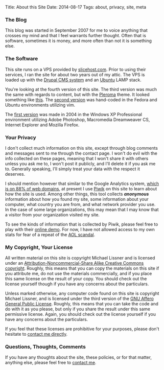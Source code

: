 Title: About this Site
Date: 2014-08-17
Tags: about, privacy, site, meta

<h3>The Blog</h3>
This blog was started in September 2007 for me to voice anything that crosses my mind and that I feel warrants further thought. Often that is software, sometimes it is money, and more often than not it is something else.

<h3>The Software</h3>
This site runs on a VPS provided by <a href="http://slicehost.com" target="_blank">slicehost.com</a>. Prior to using their services, I ran the site for about two years out of my attic. The VPS is loaded up with the <a href="http://drupal.org" target="_blank">Drupal CMS system</a> and an <a href="http://ubuntu.com" target="_blank">Ubuntu</a> LAMP stack. 

You're looking at the fourth version of this site. The third version was much the same with regards to content, but with the <a href="http://drupal.org/project/Pleroma" target="_blank">Pleroma</a> theme. It looked something like <a href="http://michaeljaylissner.com/archive/oldsitev3/Site%20v3.png"> this</a>.  The <a href="http://michaeljaylissner.com/archive/oldsite/index.htm">second version</a> was hand-coded in the Fedora and Ubuntu environments utilizing vim.

The <a href="/archive/oldsite/archive/assets/homepage.gif">first version</a> was made in 2004 in the Windows XP Professional environment utilizing Adobe Photoshop, Macromedia Dreamweaver CS, Internet Explorer and Mozilla Firefox.

<h3 id="privacy">Your Privacy</h3>
I don't collect much information on this site, except through blog comments and messages sent to me through the contact page. I won't do evil with the info collected on these pages, meaning that I won't share it with others unless you ask me to, I won't post it publicly, and I'll delete it if you ask me to. Generally speaking, I'll simply treat your data with the respect it deserves.

I should mention however that similar to the Google Analytics system, <a href="http://knowprivacy.org/">which is on 88% of web domains</a>, at present I use <a href="http://piwik.com" target="_blank">Piwik</a> on this site to learn about how the site is used. Among other things, this tool collects <em><strong>anonymous</strong></em> information about how you found my site, some information about your computer, what country you are from, and what network provider you use. In the case of some large organizations, this may mean that I may know that a visitor from your organization visited my site.

To see the kinds of information that is collected by Piwik, please feel free to play with their <a href="http://piwik.org/demo/">online demo</a>. For now, I have not allowed access to my own stats for fear of a repeat of the <a href="http://en.wikipedia.org/wiki/AOL_search_data_scandal">AOL scandal</a>.

<h3 id="license">My Copyright, Your License</h3>
All written material on this site is copyright Michael Lissner and is licensed under an <a href="http://creativecommons.org/licenses/by-nc-sa/2.5/" target="_blank">Attribution-Noncommercial-Share Alike Creative Commons copyright</a>. Roughly, this means that you can copy the materials on this site if you attribute me, do not use the materials commercially, and if you place this same license on the result of your copy. You should check out the license yourself though if you have any concerns about the particulars.

Unless marked otherwise, any computer code found on this site is copyright Michael Lissner, and is licensed under the third version of the <a href="http://www.gnu.org/licenses/agpl.html" target="_blank">GNU Affero General Public License</a>. Roughly, this means that you can take the code and do with it as you please, but only if you share the result under this same permissive license. Again, you should check out the license yourself if you have any concerns about the particulars.

If you feel that these licenses are prohibitive for your purposes, please don't hesitate to <a href="contact">contact me directly</a>.

<h3>Questions, Thoughts, Comments</h3>
If you have any thoughts about the site, these policies, or for that matter, anything else, please feel free to <a href="contact">contact me</a>.
